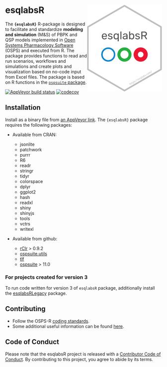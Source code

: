 # esqlabsR <img src="man/figures/logo.png" align="right" width="240" />

The **`{esqlabsR}`** R-package is designed to facilitate and standardize **modeling and simulation** (M&S) of PBPK and QSP models implemented in [Open Systems Pharmacology Software](https://www.open-systems-pharmacology.org/) (OSPS) and executed from R. The package provides functions to read and run scenarios, workflows and simulations and create plots and visualization based on no-code input from Excel files. The package is based on R functions in the [`ospsuite` package](https://github.com/Open-Systems-Pharmacology/OSPSuite-R).

<!-- badges: start -->

  [![AppVeyor build status](https://ci.appveyor.com/api/projects/status/github/esqlabs/esqlabsr?branch=develop&svg=true)](https://ci.appveyor.com/project/StephanSchaller/esqlabsr/branch/develop)
  [![codecov](https://codecov.io/gh/esqlabs/esqlabsr/branch/develop/graph/badge.svg)](https://codecov.io/gh/esqlabs/esqlabsr)
  
<!-- badges: end -->

## Installation

Install as a binary file from [an AppVeyor link](https://ci.appveyor.com/project/StephanSchaller/esqlabsr/build/artifacts). The `{esqlabsR}` package requires the following packages: 

* Available from CRAN:
    * jsonlite
    * patchwork
    * purrr
    * R6
    * readr
    * stringr
    * tidyr
    * colorspace
    * dplyr
    * ggplot2
    * hash
    * readxl
    * shiny
    * shinyjs
    * tools
    * vctrs
    * writexl

* Available from github: 
    * [rClr](https://github.com/Open-Systems-Pharmacology/rClr/) > 0.9.2
    * [ospsuite.utils](https://github.com/Open-Systems-Pharmacology/OSPSuite.RUtils)
    * [tlf](https://github.com/Open-Systems-Pharmacology/TLF-Library)
    * [ospsuite](https://github.com/Open-Systems-Pharmacology/OSPSuite-R) > 11.0
  
### For projects created for version 3

To run code written for version 3 of `esqlabsR` package, additionally install the
[esqlabsRLegacy](https://github.com/esqLABS/esqlabsRLegacy) package.

## Contributing

- Follow the OSPS-R [coding standards](https://github.com/Open-Systems-Pharmacology/Suite/blob/develop/CODING_STANDARDS_R.md).
- Some additional useful information can be found [here](https://github.com/Open-Systems-Pharmacology/OSPSuite-R/wiki/Developer-How-To's).

## Code of Conduct

  Please note that the esqlabsR project is released with a [Contributor Code of Conduct](https://contributor-covenant.org/version/2/0/CODE_OF_CONDUCT.html). By contributing to this project, you agree to abide by its terms.
